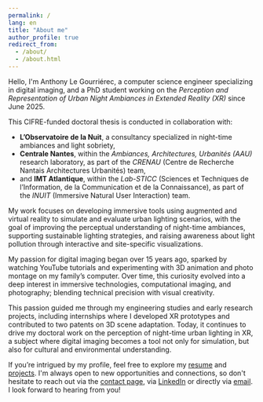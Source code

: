 ```yaml
---
permalink: /
lang: en
title: "About me"
author_profile: true
redirect_from: 
  - /about/
  - /about.html
---
```


Hello, I'm Anthony Le Gourriérec, a computer science engineer specializing in digital imaging, and a PhD student working on the *Perception and Representation of Urban Night Ambiances in Extended Reality (XR)* since June 2025.

This CIFRE-funded doctoral thesis is conducted in collaboration with:

- **L’Observatoire de la Nuit**, a consultancy specialized in night-time ambiances and light sobriety,
- **Centrale Nantes**, within the *Ambiances, Architectures, Urbanités (AAU)* research laboratory, as part of the *CRENAU* (Centre de Recherche Nantais Architectures Urbanités) team,
- and **IMT Atlantique**, within the *Lab-STICC* (Sciences et Techniques de l’Information, de la Communication et de la Connaissance), as part of the *INUIT* (Immersive Natural User Interaction) team.

My work focuses on developing immersive tools using augmented and virtual reality to simulate and evaluate urban lighting scenarios, with the goal of improving the perceptual understanding of night-time ambiances, supporting sustainable lighting strategies, and raising awareness about light pollution through interactive and site-specific visualizations.

My passion for digital imaging began over 15 years ago, sparked by watching YouTube tutorials and experimenting with 3D animation and photo montage on my family’s computer. Over time, this curiosity evolved into a deep interest in immersive technologies, computational imaging, and photography; blending technical precision with visual creativity.

This passion guided me through my engineering studies and early research projects, including internships where I developed XR prototypes and contributed to two patents on 3D scene adaptation. Today, it continues to drive my doctoral work on the perception of night-time urban lighting in XR, a subject where digital imaging becomes a tool not only for simulation, but also for cultural and environmental understanding.

If you’re intrigued by my profile, feel free to explore my [resume](/cv/) and [projects](/portfolio/). I'm always open to new opportunities and connections, so don't hesitate to reach out via the [contact page](/contact), via [LinkedIn](https://www.linkedin.com/in/anthonylegourrierec) or directly via [email](mailto:anthonylegourrierec@gmail.com). I look forward to hearing from you!